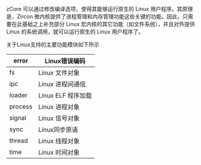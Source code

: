 zCore 可以通过修改编译选项，使得其能够运行原生的 Linux 用户程序。其原理是，Zircon 微内核提供了进程管理和内存管理功能这些关键的功能。因此，只需要在此基础之上补充部分 Linux 宏内核的其它功能（如文件系统），并且对外提供 Linux 的系统调用，就可以运行原生的 Linux 用户程序了。

关于Linux支持的主要功能模块如下所示

| error   | Linux错误编码      |
| ------- | ------------------ |
| fs      | Linux 文件对象     |
| ipc     | Linux 进程间通信   |
| loader  | Linux ELF 程序加载 |
| process | Linux 进程对象     |
| signal  | Linux 信号对象     |
| sync    | Linux同步原语      |
| thread  | Linux 线程对象     |
| time    | Linux 时间对象     |